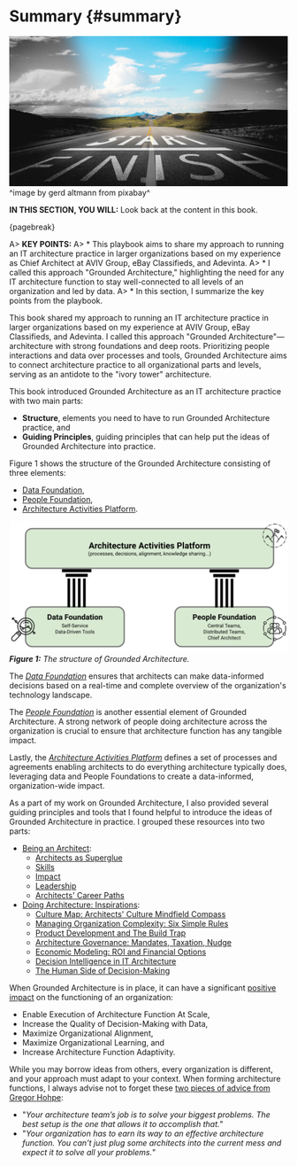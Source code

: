 

# Summary {#summary}

![](assets/images/arch/road-g04cf0c3f8_1920.jpg)
^image by gerd altmann from pixabay^

**IN THIS SECTION, YOU WILL:** Look back at the content in this book.

{pagebreak}

A> **KEY POINTS:**
A> * This playbook aims to share my approach to running an IT architecture practice in larger organizations based on my experience as Chief Architect at AVIV Group, eBay Classifieds, and Adevinta. 
A> * I called this approach "Grounded Architecture," highlighting the need for any IT architecture function to stay well-connected to all levels of an organization and led by data.
A> * In this section, I summarize the key points from the playbook.

This book shared my approach to running an IT architecture practice in larger organizations based on my experience at AVIV Group, eBay Classifieds, and Adevinta. I called this approach "Grounded Architecture"—architecture with strong foundations and deep roots. Prioritizing people interactions and data over processes and tools, Grounded Architecture aims to connect architecture practice to all organizational parts and levels, serving as an antidote to the "ivory tower" architecture.

This book introduced Grounded Architecture as an IT architecture practice with two main parts:
* **Structure**, elements you need to have to run Grounded Architecture practice, and
* **Guiding Principles**, guiding principles that can help put the ideas of Grounded Architecture into practice.

Figure 1 shows the structure of the Grounded Architecture consisting of three elements:
* [Data Foundation](#data),
* [People Foundation](#people),
* [Architecture Activities Platform](#activities-platform).

![](assets/images/model.png)
***Figure 1:** The structure of Grounded Architecture.*

The *[Data Foundation](#data)* ensures that architects can make data-informed decisions based on a real-time and complete overview of the organization's technology landscape.

The *[People Foundation](#people)* is another essential element of Grounded Architecture. A strong network of people doing architecture across the organization is crucial to ensure that architecture function has any tangible impact.

Lastly, the *[Architecture Activities Platform](#activities-platform)*  defines a set of processes and agreements enabling architects to do everything architecture typically does, leveraging data and People Foundations to create a data-informed, organization-wide impact.

As a part of my work on Grounded Architecture, I also provided several guiding principles and tools that I found helpful to introduce the ideas of Grounded Architecture in practice. I grouped these resources into two parts:

* [Being an Architect](#being-architect):
  * [Architects as Superglue](#superglue)
  * [Skills](#skills)
  * [Impact](#impact)
  * [Leadership](#leadership)
  * [Architects' Career Paths](#career)
* [Doing Architecture: Inspirations](#doing-architecture):
  * [Culture Map: Architects' Culture Mindfield Compass](#culture-map)
  * [Managing Organization Complexity: Six Simple Rules](#six-simple-rules)
  * [Product Development and The Build Trap](#product-development)
  * [Architecture Governance: Mandates, Taxation, Nudge](#governance)
  * [Economic Modeling: ROI and Financial Options](#economics)
  * [Decision Intelligence in IT Architecture](#decision-intelligence)
  * [The Human Side of Decision-Making](#human-decisions)

When Grounded Architecture is in place, it can have a significant [positive impact](#impact) on the functioning of an organization:

* Enable Execution of Architecture Function At Scale,
* Increase the Quality of Decision-Making with Data,
* Maximize Organizational Alignment,
* Maximize Organizational Learning, and
* Increase Architecture Function Adaptivity.

While you may borrow ideas from others, every organization is different, and your approach must adapt to your context. When forming architecture functions, I always advise not to forget these [two pieces of advice from Gregor Hohpe](https://architectelevator.com/architecture/organizing-architecture/):
 * "*Your architecture team’s job is to solve your biggest problems. The best setup is the one that allows it to accomplish that.*"
 * "*Your organization has to earn its way to an effective architecture function. You can’t just plug some architects into the current mess and expect it to solve all your problems.*"
